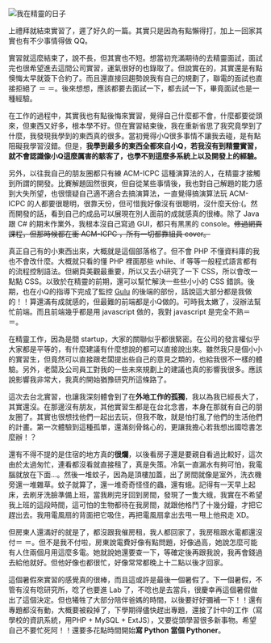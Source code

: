 <!--
[date]: 2011-09-10
[title]: 我在精靈的日子
[name]: days-in-genie
[tag]: Genie Capital, intern | 實習
-->

![我在精靈的日子][feature photo]

上禮拜就結束實習了，遲了好久的一篇。其實只是因為有點懶得打，加上一回家其實也有不少事情得做 QQ。

實習就這麼結束了，說不長，但其實也不短。想當初充滿期待的去精靈面試，面試完也很希望進去這間公司實習，運氣很好的也錄取了。但說實在的，其實還是有點懊悔太早就簽下合約了。而且還直接回趨勢說我有自己的規劃了，聯電的面試也直接拒絕了 ＝ ＝。後來想想，應該都要去面試一下，都去試一下，畢竟面試也是一種經驗。

在工作的過程中，其實我也有點後悔來實習，覺得自己什麼都不會，什麼都要從頭來，但東西又好多，根本學不好。但在實習結束後，我在重新省思了我究竟學到了什麼，我發現我學到的東西真的很多。當初覺得小Q很多事情不讓我去碰，是有點阻礙我學習沒錯。但是，**我學到最多的東西全都來自小Q，若我沒有到精靈實習，就不會認識像小Q這麼厲害的駭客了，也學不到這麼多系統上以及開發上的經驗。**

另外，以往我自己的朋友圈都只有練 ACM-ICPC 這種演算法的人，在精靈才接觸到所謂的開發。比賽解題固然很爽，但自從某些事情後，我也對自己解題的能力感到大失所望，也很懷疑自己適不適合去搞演算法，一直覺得搞演算法玩 ACM-ICPC 的人都要很聰明，很靠天份，但可惜我好像沒有很聰明，沒什麼天份:(。然而開發的話，看到自己的成品可以展現在別人面前的成就感真的很棒。除了 Java 跟 C# 的期末作業外，我根本沒自己寫過 GUI，都只有黑黑的 console。~~修過網頁課程，但那時候都在衝 ACM-ICPC ，所有一切都靠組員 cover。~~

真正自己有的小東西出來，大概就是這個部落格了。但不會 PHP 不懂資料庫的我也不會改什麼。大概就只看的懂 PHP 裡面那些 while、if 等等一般程式語言都有的流程控制語法。但網頁美觀最重要，所以又去小研究了一下 CSS，所以會改一點點 CSS。以致於在精靈的前期，還可以幫忙解決一些些小小的 CSS 錯誤。後期，也在小Q的指導下完成了監控 [Gulu][1] 的後端的部份，話說這大部分都是我做的！！算還滿有成就感的，但最難的前端都是小Q做的。可時我太嫩了，沒辦法幫忙前端。而且前端幾乎都是用 javascript 做的，我對 javascript 是完全不熟＝ ＝。

在精靈工作，因為是間 startup，大家的關聯似乎都很緊密。在公司的發言權似乎大家都是平等的，有什麼建議有什麼想說的都可以直接說出來。雖然我只是個小小的實習生，但竟然可以直接跟老闆提出些自己的意見之類的，也給我很不一樣的體驗。另外，老闆及公司員工對我的一些未來規劃上的建議也真的影響我很多。應該說影響我非常大，我真的開始猶豫研究所這條路了。

這次去台北實習，也讓我深刻體會到了在**外地工作的孤獨**，我以為我已經長大了，其實還沒。在那邊沒有朋友，其他實習生都是在台北念書，本身在那就有自己的朋友圈了。其實也很想找他們一起出去玩，但我不敢，就是怕打亂了他們的生活他們的計畫。第一次體驗到這種孤單，還滿刻骨銘心的，更讓我擔心若我想出國唸書怎麼辦！？

還有不得不提的是住宿的地方真的**很爛**，以後看房子還是要親自看過比較好，這次由於太過匆忙，連看都沒看就直接租了，真是失策。冷氣一直漏水有夠可怕，我電腦就放在下面...。然後一堆蚊子，因為是頂樓加蓋，出了房間就像是室外，洗衣機旁還一堆雜草。蚊子就算了，還一堆奇奇怪怪的蟲，還有蛾。記得有一天早上起床，去刷牙洗臉準備上班，當我刷完牙回到房間，發現了一隻大蛾，我實在不希望我上班的這段時間，這可怕的生物都待在我房間，就跟他格鬥了十幾分鐘，才把它趕出去。我用電風扇的背面把它吸住，再把電風扇拿出去甩一甩上他飛走 XD。

但房東人還滿好的就是了，都沒跟我催房租，我人都回家了，我房租跟水電都還沒付＝ ＝。但不是我不付啦，房東說電費好像有點問題，好像過高，她說怎麼可能有人住兩個月用這麼多電。她就說她還要查一下，等確定後再跟我說，我再會錢過去給他就好。但他好像也都很忙，好像常常都晚上十二點以後才回家。

這個暑假來實習的感覺真的很棒，而且這或許是最後一個暑假了。下一個暑假，不管有沒有唸研究所，唸了也要進 Lab 了，不唸也是去當兵，很慶幸再這個暑假做出了這個決定。但也犧牲了大部分陪伴爸媽的時間，以後要好好彌補一下！！還有專題都沒有動，大概要被殺掉了，下學期得儘快趕出專題，還接了計中的工作（寫學校的資訊系統，用PHP + MySQL + ExtJS），又要從頭學習很多新事物。希望自己不要忙死阿！！還要多花點時間開始**寫 Python 當個 Pythoner**。

[1]: http://gulu.com/
[feature photo]: http://i.minus.com/jD20T6e3UT1aj.jpeg

